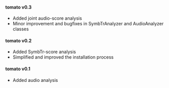 #### tomato v0.3
 - Added joint audio-score analysis
 - Minor improvement and bugfixes in SymbTrAnalyzer and AudioAnalyzer classes

#### tomato v0.2
 - Added SymbTr-score analysis
 - Simplified and improved the installation process

#### tomato v0.1
 - Added audio analysis
